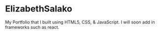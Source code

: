 # ElizabethSalako
My Portfolio that I built using HTML5, CSS, & JavaScript. I will soon add in frameworks such as react.
